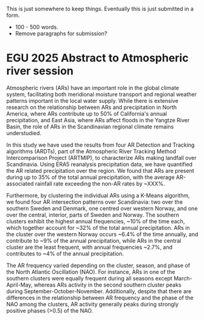 This is just somewhere to keep things. Eventually this is just submitted in a form.
- 100 - 500 words.
- Remove paragraphs for submission?

# EGU 2025 Abstract to Atmospheric river session
Atmospheric rivers (ARs) have an important role in the global climate system, facilitating both meridional moisture transport and regional weather patterns important in the local water supply. 
While there is extensive research on the relationship between ARs and precipitation in North America, where ARs contribute up to 50% of California's annual precipitation, and East Asia, where ARs affect floods in the Yangtze River Basin, the role of ARs in the Scandinavian regional climate remains understudied.

In this study we have used the results from four AR Detection and Tracking algorithms (ARDTs), part of the Atmospheric River Tracking Method Intercomparison Project (ARTMIP), to characterize ARs making landfall over Scandinavia.
Using ERA5 reanalysis precipitation data, we have quantified the AR related precipitation over the region.
We found that ARs are present during up to 35% of the total annual precipitation, with the average AR-associated rainfall rate exceeding the non-AR rates by \~XXX%.

Furthermore, by clustering the individual ARs using a K-Means algorithm, we found four AR intersection patterns over Scandinavia: two over the southern Sweden and Denmark, one centred over western Norway, and one over the central, interior, parts of Sweden and Norway.
The southern clusters exhibit the highest annual frequencies, ~10% of the time each, which together account for ~32% of the total annual precipitation.
ARs in the cluster over the western Norway occurs \~6.4% of the time annually, and contribute to \~9% of the annual precipitation, while ARs in the central cluster are the least frequent, with annual frequencies \~2.7%, and contributes to \~4% of the annual precipitation.

The AR frequency varied depending on the cluster, season, and phase of the North Atlantic Oscillation (NAO).
For instance, ARs in one of the southern clusters were equally frequent during all seasons except March-April-May, whereas ARs activity in the second southern cluster peaks during September-October-November.
Additionally, despite that there are differences in the relationship between AR frequency and the phase of the NAO among the clusters, AR activity generally peaks during strongly positive phases (>0.5) of the NAO.
